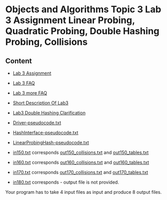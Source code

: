 Objects and Algorithms Topic 3 Lab 3 Assignment Linear Probing, Quadratic Probing, Double Hashing Probing, Collisions
==============================================================

Content
-------

- [Lab 3 Assignment](Lab3ProbingCollisionsAssignment.pdf)

- [Lab 3 FAQ](Lab3_FAQ.pdf)

- [Lab 3 more FAQ](FAQ-more.md)

- [Short Description Of Lab3](short-description-of-lab3.md)

- [Lab3 Double Hashing Clarification](Lab3DoubleHashingClarification.pdf)

- [Driver-pseudocode.txt](Driver-pseudocode.txt)

- [HashInterface-pseudocode.txt](HashInterface-pseudocode.txt)

- [LinearProbingHash-pseudocode.txt](LinearProbingHash-pseudocode.txt)

- [in150.txt](in150.txt) corresponds [out150_collisions.txt](out150_collisions.txt) and [out150_tables.txt](out150_tables.txt)

- [in160.txt](in160.txt) corresponds [out160_collisions.txt](out160_collisions.txt) and [out160_tables.txt](out160_tables.txt)

- [in170.txt](in170.txt) corresponds [out170_collisions.txt](out170_collisions.txt) and [out170_tables.txt](out170_tables.txt)

- [in180.txt](in180.txt) corresponds - output file is not provided.

Your program has to take 4 input files as input and produce 8 output files.

